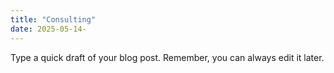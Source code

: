```yaml
---
title: "Consulting"
date: 2025-05-14-
---
```


Type a quick draft of your blog post. Remember, you can always edit it later.
